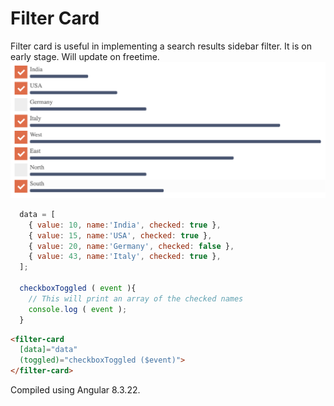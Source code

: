 # Filter Card
Filter card is useful in implementing a search results sidebar filter. It is on early stage. Will update on freetime.
![time](./src/assets/screenshot.png)
```javascript
  data = [
    { value: 10, name:'India', checked: true },
    { value: 15, name:'USA', checked: true },
    { value: 20, name:'Germany', checked: false },
    { value: 43, name:'Italy', checked: true },
  ];
  
  checkboxToggled ( event ){
    // This will print an array of the checked names
    console.log ( event );
  }
```
```html
<filter-card 
  [data]="data" 
  (toggled)="checkboxToggled ($event)">
</filter-card>
```

Compiled using Angular 8.3.22.

